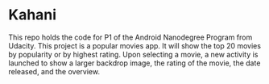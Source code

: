 # Kahani
This repo holds the code for P1 of the Android Nanodegree Program from Udacity. This project is a popular movies app. It will show the top 20 movies by popularity or by highest rating. Upon selecting a movie, a new activity is launched to show a larger backdrop image, the rating of the movie, the date released, and the overview.
